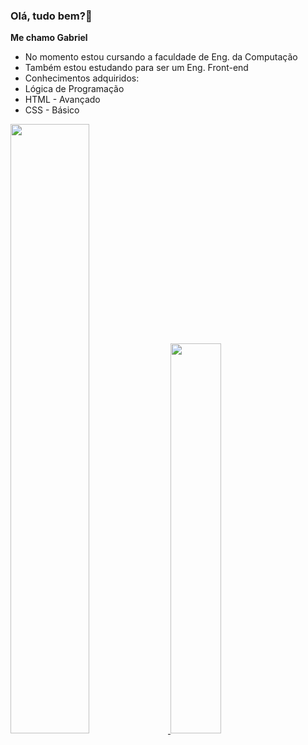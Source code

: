 ### Olá, tudo bem?👋
**Me chamo Gabriel** 

- No momento estou cursando a faculdade de Eng. da Computação 
- Também estou estudando para ser um Eng. Front-end
- Conhecimentos adquiridos:
- Lógica de Programação
- HTML - Avançado
- CSS - Básico
 <div>
  <a href="https://github.com/gabelucet">
  <img height="50%" src="https://github-readme-stats.vercel.app/api?username=gabelucet&show_icons=true&theme=dark&include_all_commits=true&count_private=true"/>
  <img height="40%" src="https://github-readme-stats.vercel.app/api/top-langs/?username=gabelucet&layout=compact&langs_count=7&theme=dark"/>
</div>
